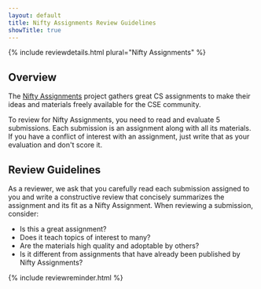 ```yaml
---
layout: default
title: Nifty Assignments Review Guidelines
showTitle: true
---
```


{% include reviewdetails.html plural="Nifty Assignments" %}

## Overview

The [Nifty Assignments](../authors/nifty.html) project gathers great CS assignments to make their ideas and materials freely available for the CSE community.  

To review for Nifty Assignments, you need to read and evaluate 5 submissions. Each submission is an assignment along with all its materials. If you have a conflict of interest with an assignment, just write that as your evaluation and don't score it.

## Review Guidelines

As a reviewer, we ask that you carefully read each submission assigned to you and write a constructive review that concisely summarizes the assignment and its fit as a Nifty Assignment. When reviewing a submission, consider:

* Is this a great assignment?
* Does it teach topics of interest to many?
* Are the materials high quality and adoptable by others?
* Is it different from assignments that have already been published by Nifty Assignments?

{% include reviewreminder.html %}